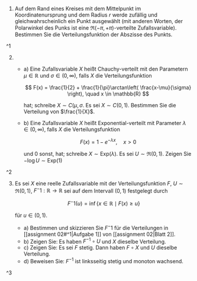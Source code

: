 1. Auf dem Rand eines Kreises mit dem Mittelpunkt im Koordinatenursprung und dem Radius $r$ werde zufällig und gleichwahrscheinlich ein Punkt ausgewählt (mit anderen Worten, der Polarwinkel des Punks ist eine $\mathfrak{R}(-\pi, +\pi)$-verteilte Zufallsvariable).
	Bestimmen Sie die Verteilungsfunktion der Abszisse des Punkts.

^1

2. 
	- a) Eine Zufallsvariable $X$ heißt Chauchy-verteilt mit den Parametern $\mu \in \mathbb{R}$ und $\sigma \in (0, \infty)$, falls $X$ die Verteilungsfunktion
		
		$$
			F(x) = \frac{1}{2} + \frac{1}{\pi}\arctan\left( \frac{x-\mu}{\sigma} \right), \quad x \in \mathbb{R}
		$$
		
		hat; schreibe $X \sim C(\mu, \sigma$.
		Es sei $X \sim C(0, 1)$.
		Bestimmen Sie die Verteilung von $\frac{1}{X}$.
	- b) Eine Zufallsvariable $X$ heißt Exponential-verteilt mit Parameter $\lambda \in (0, \infty)$, falls $X$ die Verteilungsfunktion
		
		$$
			F(x) = 1 - e^{-\lambda x}, \quad x \gt 0
		$$
		
		und $0$ sonst, hat; schreibe $X \sim \text{Exp}(\lambda)$.
		Es sei $U \sim \mathfrak{R}(0, 1)$.
		Zeigen Sie $-\log U \sim \text{Exp}(1)$

^2

3. Es sei $X$ eine reelle Zufallsvariable mit der Verteilungsfunktion $F$, $U \sim \mathfrak{R}(0, 1)$, $F^-1 : \mathbb{R} \to \mathbb{R}$ sei auf dem Intervall $(0, 1)$ festgelegt durch
	
	$$
		F^-1(u) = \inf\{ x \in \mathbb{R} \mid F(x) \ge u \}
	$$
	
	für $u \in (0, 1)$.
	
	- a) Bestimmen und skizzieren Sie $F^-1$ für die Verteilungen in [[assignment 02#^1|Aufgabe 1]] von [[assignment 02|Blatt 2]].
	- b) Zeigen Sie: Es haben $F^{-1} \circ U$ und $X$ dieselbe Verteilung.
	- c) Zeigen Sie: Es sei $F$ stetig.
		Dann haben $F \circ X$ und $U$ dieselbe Verteilung.
	- d) Beweisen Sie: $F^{-1}$ ist linksseitig stetig und monoton wachsend.

^3